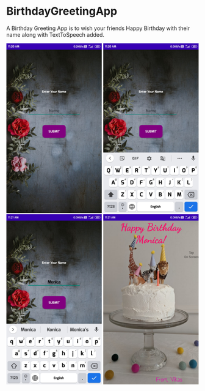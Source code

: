 # BirthdayGreetingApp
A Birthday Greeting App is to wish your friends Happy Birthday with their name along with TextToSpeech added.


<img src="app/Screenshot_2021-05-31-11-20-04-096_com.activity.birthdayaniversary.jpg" width="250"> <img src="app/Screenshot_2021-05-31-11-20-48-324_com.activity.birthdayaniversary.jpg" width="250"> <img src="app/Screenshot_2021-05-31-11-21-07-376_com.activity.birthdayaniversary.jpg" width="250">
<img src="app/Screenshot_2021-05-31-11-21-20-551_com.activity.birthdayaniversary.jpg" width="250">
